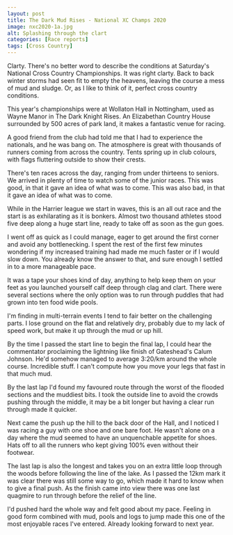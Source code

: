 ```yaml
---
layout: post
title: The Dark Mud Rises - National XC Champs 2020
image: nxc2020-1a.jpg
alt: Splashing through the clart
categories: [Race reports]
tags: [Cross Country]
---
```

Clarty. There's no better word to describe the conditions at Saturday's National Cross Country Championships. It was right clarty. Back to back winter storms had seen fit to empty the heavens, leaving the course a mess of mud and sludge. Or, as I like to think of it, perfect cross country conditions. 

This year's championships were at Wollaton Hall in Nottingham, used as Wayne Manor in The Dark Knight Rises. An Elizabethan Country House surrounded by 500 acres of park land, it makes a fantastic venue for racing. 

A good friend from the club had told me that I had to experience the nationals, and he was bang on. The atmosphere is great with thousands of runners coming from across the country. Tents spring up in club colours, with flags fluttering outside to show their crests.

There's ten races across the day, ranging from under thirteens to seniors. We arrived in plenty of time to watch some of the junior races. This was good, in that it gave an idea of what was to come. This was also bad, in that it gave an idea of what was to come.

While in the Harrier league we start in waves, this is an all out race and the start is as exhilarating as it is bonkers. Almost two thousand athletes stood five deep along a huge start line, ready to take off as soon as the gun goes.

I went off as quick as I could manage, eager to get around the first corner and avoid any bottlenecking. I spent the rest of the first few minutes wondering if my increased training had made me much faster or if I would slow down. You already know the answer to that, and sure enough I settled in to a more manageable pace.

It was a tape your shoes kind of day, anything to help keep them on your feet as you launched yourself calf deep through clag and clart. There were several sections where the only option was to run through puddles that had grown into ten food wide pools.

I'm finding in multi-terrain events I tend to fair better on the challenging parts. I lose ground on the flat and relatively dry, probably due to my lack of speed work, but make it up through the mud or up hill.

By the time I passed the start line to begin the final lap, I could hear the commentator proclaiming the lightning like finish of Gateshead's Calum Johnson. He'd somehow managed to average 3:20/km around the whole course. Incredible stuff. I can't compute how you move your legs that fast in that much mud.

By the last lap I'd found my favoured route through the worst of the flooded sections and the muddiest bits. I took the outside line to avoid the crowds pushing through the middle, it may be a bit longer but having a clear run through made it quicker.

Next came the push up the hill to the back door of the Hall, and I noticed I was racing a guy with one shoe and one bare foot. He wasn't alone on a day where the mud seemed to have an unquenchable appetite for shoes. Hats off to all the runners who kept giving 100% even without their footwear.

The last lap is also the longest and takes you on an extra little loop through the woods before following the line of the lake. As I passed the 12km mark it was clear there was still some way to go, which made it hard to know when to give a final push. As the finish came into view there was one last quagmire to run through before the relief of the line.

I'd pushed hard the whole way and felt good about my pace. Feeling in good form combined with mud, pools and logs to jump made this one of the most enjoyable races I've entered. Already looking forward to next year.

